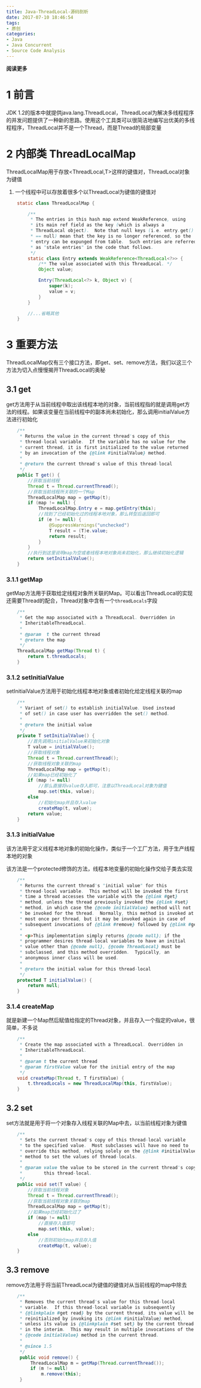 ```yaml
---
title: Java-ThreadLocal-源码剖析
date: 2017-07-10 18:46:54
tags: 
- 原创
categories: 
- Java
- Java Concurrent
- Source Code Analysis
---
```


**阅读更多**

<!--more-->

# 1 前言

JDK 1.2的版本中就提供java.lang.ThreadLocal，ThreadLocal为解决多线程程序的并发问题提供了一种新的思路。使用这个工具类可以很简洁地编写出优美的多线程程序，ThreadLocal并不是一个Thread，而是Thread的局部变量

# 2 内部类 ThreadLocalMap

ThreadLocalMap用于存放<ThreadLocal,T>这样的键值对，ThreadLocal对象为键值

1. 一个线程中可以存放着很多个以ThreadLocal为键值的键值对

```java
    static class ThreadLocalMap {

        /**
         * The entries in this hash map extend WeakReference, using
         * its main ref field as the key (which is always a
         * ThreadLocal object).  Note that null keys (i.e. entry.get()
         * == null) mean that the key is no longer referenced, so the
         * entry can be expunged from table.  Such entries are referred to
         * as "stale entries" in the code that follows.
         */
        static class Entry extends WeakReference<ThreadLocal<?>> {
            /** The value associated with this ThreadLocal. */
            Object value;

            Entry(ThreadLocal<?> k, Object v) {
                super(k);
                value = v;
            }
        }

        //...省略其他
    }
```

# 3 重要方法

ThreadLocalMap仅有三个接口方法，即get、set、remove方法，我们以这三个方法为切入点慢慢揭开ThreadLocal的奥秘

## 3.1 get

get方法用于从当前线程中取出该线程本地的对象，当前线程指的就是调用get方法的线程。如果该变量在当前线程中的副本尚未初始化，那么调用initialValue方法进行初始化

```java
    /**
     * Returns the value in the current thread's copy of this
     * thread-local variable.  If the variable has no value for the
     * current thread, it is first initialized to the value returned
     * by an invocation of the {@link #initialValue} method.
     *
     * @return the current thread's value of this thread-local
     */
    public T get() {
        //获取当前线程
        Thread t = Thread.currentThread();
        //获取当前线程所关联的一个Map
        ThreadLocalMap map = getMap(t);
        if (map != null) {
            ThreadLocalMap.Entry e = map.getEntry(this);
            //找到了已经初始化过的线程本地对象，那么转型后返回即可
            if (e != null) {
                @SuppressWarnings("unchecked")
                T result = (T)e.value;
                return result;
            }
        }
        //执行到这里说明map为空或者线程本地对象尚未初始化，那么继续初始化逻辑
        return setInitialValue();
    }
```

### 3.1.1 getMap

getMap方法用于获取给定线程对象所关联的Map。可以看出ThreadLocal的实现还需要Thread的配合，Thread对象中含有一个`threadLocals`字段

```java
    /**
     * Get the map associated with a ThreadLocal. Overridden in
     * InheritableThreadLocal.
     *
     * @param  t the current thread
     * @return the map
     */
    ThreadLocalMap getMap(Thread t) {
        return t.threadLocals;
    }
```

### 3.1.2 setInitialValue

setInitialValue方法用于初始化线程本地对象或者初始化给定线程关联的map

```java
    /**
     * Variant of set() to establish initialValue. Used instead
     * of set() in case user has overridden the set() method.
     *
     * @return the initial value
     */
    private T setInitialValue() {
        //首先调用initialValue来初始化对象
        T value = initialValue();
        //获取线程对象
        Thread t = Thread.currentThread();
        //获取线程对象关联的map
        ThreadLocalMap map = getMap(t);
        //如果map已经初始化了
        if (map != null)
            //那么直接将value存入即可，注意以ThreadLocal对象为键值
            map.set(this, value);
        else
            //初始化map并且存入value
            createMap(t, value);
        return value;
    }
```

### 3.1.3 initialValue

该方法用于定义线程本地对象的初始化操作，类似于一个工厂方法，用于生产线程本地的对象

该方法是一个protected修饰的方法，线程本地变量的初始化操作交给子类去实现

```java
    /**
     * Returns the current thread's "initial value" for this
     * thread-local variable.  This method will be invoked the first
     * time a thread accesses the variable with the {@link #get}
     * method, unless the thread previously invoked the {@link #set}
     * method, in which case the {@code initialValue} method will not
     * be invoked for the thread.  Normally, this method is invoked at
     * most once per thread, but it may be invoked again in case of
     * subsequent invocations of {@link #remove} followed by {@link #get}.
     *
     * <p>This implementation simply returns {@code null}; if the
     * programmer desires thread-local variables to have an initial
     * value other than {@code null}, {@code ThreadLocal} must be
     * subclassed, and this method overridden.  Typically, an
     * anonymous inner class will be used.
     *
     * @return the initial value for this thread-local
     */
    protected T initialValue() {
        return null;
    }
```

### 3.1.4 createMap

就是新建一个Map然后赋值给指定的Thread对象，并且存入一个指定的value，很简单，不多说

```java
    /**
     * Create the map associated with a ThreadLocal. Overridden in
     * InheritableThreadLocal.
     *
     * @param t the current thread
     * @param firstValue value for the initial entry of the map
     */
    void createMap(Thread t, T firstValue) {
        t.threadLocals = new ThreadLocalMap(this, firstValue);
    }
```

## 3.2 set

set方法就是用于将一个对象存入线程关联的Map中去，以当前线程对象为键值

```java
    /**
     * Sets the current thread's copy of this thread-local variable
     * to the specified value.  Most subclasses will have no need to
     * override this method, relying solely on the {@link #initialValue}
     * method to set the values of thread-locals.
     *
     * @param value the value to be stored in the current thread's copy of
     *        this thread-local.
     */
    public void set(T value) {
        //获取当前线程对象
        Thread t = Thread.currentThread();
        //获取当前线程对象关联的map
        ThreadLocalMap map = getMap(t);
        //如果map已经初始化过了
        if (map != null)
            //直接存入值即可
            map.set(this, value);
        else
            //否则初始化map并且存入值
            createMap(t, value);
    }
```

## 3.3 remove

remove方法用于将当前ThreadLocal为键值的键值对从当前线程的map中除去

```java
    /**
     * Removes the current thread's value for this thread-local
     * variable.  If this thread-local variable is subsequently
     * {@linkplain #get read} by the current thread, its value will be
     * reinitialized by invoking its {@link #initialValue} method,
     * unless its value is {@linkplain #set set} by the current thread
     * in the interim.  This may result in multiple invocations of the
     * {@code initialValue} method in the current thread.
     *
     * @since 1.5
     */
     public void remove() {
         ThreadLocalMap m = getMap(Thread.currentThread());
         if (m != null)
             m.remove(this);
     }
```

